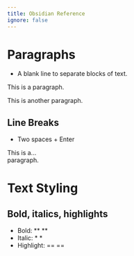 ```yaml
---
title: Obsidian Reference
ignore: false
---
```

# Paragraphs
- A blank line to separate blocks of text.

This is a paragraph.

This is another paragraph.

## Line Breaks
- Two spaces + Enter

This is a...  
paragraph.

# Text Styling
## Bold, italics, highlights
- Bold: ** **
- Italic: * *
- Highlight: == ==
